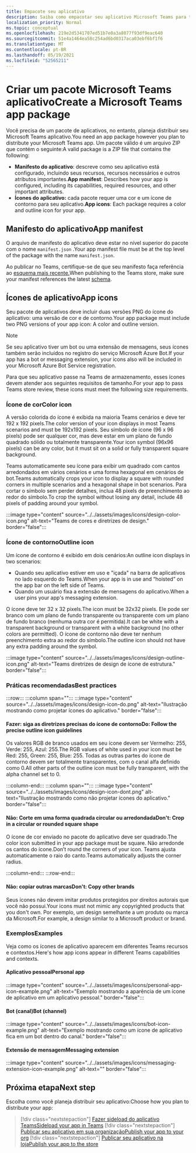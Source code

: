 ```yaml
---
title: Empacote seu aplicativo
description: Saiba como empacotar seu aplicativo Microsoft Teams para testar, carregar e armazenar publicação.
localization_priority: Normal
ms.topic: conceptual
ms.openlocfilehash: 219e2d5341707ed51b7e0a3a8077f93df9eac640
ms.sourcegitcommit: 51e4a1464ea58c254ad6bd0317aca03ebf6bf1f6
ms.translationtype: MT
ms.contentlocale: pt-BR
ms.lasthandoff: 05/19/2021
ms.locfileid: "52565211"
---
```

# <a name="create-a-microsoft-teams-app-package"></a><span data-ttu-id="792e1-103">Criar um pacote Microsoft Teams aplicativo</span><span class="sxs-lookup"><span data-stu-id="792e1-103">Create a Microsoft Teams app package</span></span>

<span data-ttu-id="792e1-104">Você precisa de um pacote de aplicativos, no entanto, planeja distribuir seu Microsoft Teams aplicativo.</span><span class="sxs-lookup"><span data-stu-id="792e1-104">You need an app package however you plan to distribute your Microsoft Teams app.</span></span> <span data-ttu-id="792e1-105">Um pacote válido é um arquivo ZIP que contém o seguinte:</span><span class="sxs-lookup"><span data-stu-id="792e1-105">A valid package is a ZIP file that contains the following:</span></span>

* <span data-ttu-id="792e1-106">**Manifesto do aplicativo**: descreve como seu aplicativo está configurado, incluindo seus recursos, recursos necessários e outros atributos importantes.</span><span class="sxs-lookup"><span data-stu-id="792e1-106">**App manifest**: Describes how your app is configured, including its capabilities, required resources, and other important attributes.</span></span>
* <span data-ttu-id="792e1-107">**Ícones do aplicativo:** cada pacote requer uma cor e um ícone de contorno para seu aplicativo.</span><span class="sxs-lookup"><span data-stu-id="792e1-107">**App icons**: Each package requires a color and outline icon for your app.</span></span>

## <a name="app-manifest"></a><span data-ttu-id="792e1-108">Manifesto do aplicativo</span><span class="sxs-lookup"><span data-stu-id="792e1-108">App manifest</span></span>

<span data-ttu-id="792e1-109">O arquivo de manifesto do aplicativo deve estar no nível superior do pacote com o nome `manifest.json` .</span><span class="sxs-lookup"><span data-stu-id="792e1-109">Your app manifest file must be at the top level of the package with the name `manifest.json`.</span></span> 

<span data-ttu-id="792e1-110">Ao publicar no Teams, certifique-se de que seu manifesto faça referência ao [esquema mais recente.](~/resources/schema/manifest-schema.md)</span><span class="sxs-lookup"><span data-stu-id="792e1-110">When publishing to the Teams store, make sure your manifest references the latest [schema](~/resources/schema/manifest-schema.md).</span></span>

## <a name="app-icons"></a><span data-ttu-id="792e1-111">Ícones de aplicativo</span><span class="sxs-lookup"><span data-stu-id="792e1-111">App icons</span></span>

<span data-ttu-id="792e1-112">Seu pacote de aplicativos deve incluir duas versões PNG do ícone do aplicativo: uma versão de cor e de contorno.</span><span class="sxs-lookup"><span data-stu-id="792e1-112">Your app package must include two PNG versions of your app icon: A color and outline version.</span></span>

> [!Note]
> <span data-ttu-id="792e1-113">Se seu aplicativo tiver um bot ou uma extensão de mensagens, seus ícones também serão incluídos no registro do serviço Microsoft Azure Bot.</span><span class="sxs-lookup"><span data-stu-id="792e1-113">If your app has a bot or messaging extension, your icons also will be included in your Microsoft Azure Bot Service registration.</span></span>

<span data-ttu-id="792e1-114">Para que seu aplicativo passe na Teams de armazenamento, esses ícones devem atender aos seguintes requisitos de tamanho.</span><span class="sxs-lookup"><span data-stu-id="792e1-114">For your app to pass Teams store review, these icons must meet the following size requirements.</span></span>

### <a name="color-icon"></a><span data-ttu-id="792e1-115">Ícone de cor</span><span class="sxs-lookup"><span data-stu-id="792e1-115">Color icon</span></span>

<span data-ttu-id="792e1-116">A versão colorida do ícone é exibida na maioria Teams cenários e deve ter 192 x 192 pixels.</span><span class="sxs-lookup"><span data-stu-id="792e1-116">The color version of your icon displays in most Teams scenarios and must be 192x192 pixels.</span></span> <span data-ttu-id="792e1-117">Seu símbolo de ícone (96 x 96 pixels) pode ser qualquer cor, mas deve estar em um plano de fundo quadrado sólido ou totalmente transparente.</span><span class="sxs-lookup"><span data-stu-id="792e1-117">Your icon symbol (96x96 pixels) can be any color, but it must sit on a solid or fully transparent square background.</span></span>

<span data-ttu-id="792e1-118">Teams automaticamente seu ícone para exibir um quadrado com cantos arredondados em vários cenários e uma forma hexagonal em cenários de bot.</span><span class="sxs-lookup"><span data-stu-id="792e1-118">Teams automatically crops your icon to display a square with rounded corners in multiple scenarios and a hexagonal shape in bot scenarios.</span></span> <span data-ttu-id="792e1-119">Para cortar o símbolo sem perder detalhes, inclua 48 pixels de preenchimento ao redor do símbolo.</span><span class="sxs-lookup"><span data-stu-id="792e1-119">To crop the symbol without losing any detail, include 48 pixels of padding around your symbol.</span></span>

:::image type="content" source="../../assets/images/icons/design-color-icon.png" alt-text="Teams de cores e diretrizes de design." border="false":::

### <a name="outline-icon"></a><span data-ttu-id="792e1-121">Ícone de contorno</span><span class="sxs-lookup"><span data-stu-id="792e1-121">Outline icon</span></span>

<span data-ttu-id="792e1-122">Um ícone de contorno é exibido em dois cenários:</span><span class="sxs-lookup"><span data-stu-id="792e1-122">An outline icon displays in two scenarios:</span></span>

* <span data-ttu-id="792e1-123">Quando seu aplicativo estiver em uso e "içada" na barra de aplicativos no lado esquerdo do Teams.</span><span class="sxs-lookup"><span data-stu-id="792e1-123">When your app is in use and “hoisted” on the app bar on the left side of Teams.</span></span>
* <span data-ttu-id="792e1-124">Quando um usuário fixa a extensão de mensagens do aplicativo.</span><span class="sxs-lookup"><span data-stu-id="792e1-124">When a user pins your app's messaging extension.</span></span>

<span data-ttu-id="792e1-125">O ícone deve ter 32 x 32 pixels.</span><span class="sxs-lookup"><span data-stu-id="792e1-125">The icon must be 32x32 pixels.</span></span> <span data-ttu-id="792e1-126">Ele pode ser branco com um plano de fundo transparente ou transparente com um plano de fundo branco (nenhuma outra cor é permitida).</span><span class="sxs-lookup"><span data-stu-id="792e1-126">It can be white with a transparent background or transparent with a white background (no other colors are permitted).</span></span> <span data-ttu-id="792e1-127">O ícone de contorno não deve ter nenhum preenchimento extra ao redor do símbolo.</span><span class="sxs-lookup"><span data-stu-id="792e1-127">The outline icon should not have any extra padding around the symbol.</span></span>

:::image type="content" source="../../assets/images/icons/design-outline-icon.png" alt-text="Teams diretrizes de design de ícone de estrutura." border="false":::

### <a name="best-practices"></a><span data-ttu-id="792e1-129">Práticas recomendadas</span><span class="sxs-lookup"><span data-stu-id="792e1-129">Best practices</span></span>

:::row:::
   :::column span="":::
:::image type="content" source="../../assets/images/icons/design-icon-do.png" alt-text="Ilustração mostrando como projetar ícones do aplicativo." border="false":::

#### <a name="do-follow-the-precise-outline-icon-guidelines"></a><span data-ttu-id="792e1-131">Fazer: siga as diretrizes precisas do ícone de contorno</span><span class="sxs-lookup"><span data-stu-id="792e1-131">Do: Follow the precise outline icon guidelines</span></span>

<span data-ttu-id="792e1-132">Os valores RGB de branco usados em seu ícone devem ser Vermelho: 255, Verde: 255, Azul: 255.</span><span class="sxs-lookup"><span data-stu-id="792e1-132">The RGB values of white used in your icon must be Red: 255, Green: 255, Blue: 255.</span></span> <span data-ttu-id="792e1-133">Todas as outras partes do ícone de contorno devem ser totalmente transparentes, com o canal alfa definido como 0.</span><span class="sxs-lookup"><span data-stu-id="792e1-133">All other parts of the outline icon must be fully transparent, with the alpha channel set to 0.</span></span>

   :::column-end:::
   :::column span="":::
:::image type="content" source="../../assets/images/icons/design-icon-dont.png" alt-text="Ilustração mostrando como não projetar ícones do aplicativo." border="false":::

#### <a name="dont-crop-in-a-circular-or-rounded-square-shape"></a><span data-ttu-id="792e1-135">Não: Corte em uma forma quadrada circular ou arredondada</span><span class="sxs-lookup"><span data-stu-id="792e1-135">Don't: Crop in a circular or rounded square shape</span></span>

<span data-ttu-id="792e1-136">O ícone de cor enviado no pacote do aplicativo deve ser quadrado.</span><span class="sxs-lookup"><span data-stu-id="792e1-136">The color icon submitted in your app package must be square.</span></span> <span data-ttu-id="792e1-137">Não arredonde os cantos do ícone.</span><span class="sxs-lookup"><span data-stu-id="792e1-137">Don’t round the corners of your icon.</span></span> <span data-ttu-id="792e1-138">Teams ajusta automaticamente o raio do canto.</span><span class="sxs-lookup"><span data-stu-id="792e1-138">Teams automatically adjusts the corner radius.</span></span>

   :::column-end:::
:::row-end:::

#### <a name="dont-copy-other-brands"></a><span data-ttu-id="792e1-139">Não: copiar outras marcas</span><span class="sxs-lookup"><span data-stu-id="792e1-139">Don't: Copy other brands</span></span>

<span data-ttu-id="792e1-140">Seus ícones não devem imitar produtos protegidos por direitos autorais que você não possui.</span><span class="sxs-lookup"><span data-stu-id="792e1-140">Your icons must not mimic any copyrighted products that you don't own.</span></span> <span data-ttu-id="792e1-141">Por exemplo, um design semelhante a um produto ou marca da Microsoft.</span><span class="sxs-lookup"><span data-stu-id="792e1-141">For example, a design similar to a Microsoft product or brand.</span></span>

### <a name="examples"></a><span data-ttu-id="792e1-142">Exemplos</span><span class="sxs-lookup"><span data-stu-id="792e1-142">Examples</span></span>

<span data-ttu-id="792e1-143">Veja como os ícones de aplicativo aparecem em diferentes Teams recursos e contextos.</span><span class="sxs-lookup"><span data-stu-id="792e1-143">Here's how app icons appear in different Teams capabilities and contexts.</span></span>

#### <a name="personal-app"></a><span data-ttu-id="792e1-144">Aplicativo pessoal</span><span class="sxs-lookup"><span data-stu-id="792e1-144">Personal app</span></span>

:::image type="content" source="../../assets/images/icons/personal-app-icon-example.png" alt-text="Exemplo mostrando a aparência de um ícone de aplicativo em um aplicativo pessoal." border="false":::

#### <a name="bot-channel"></a><span data-ttu-id="792e1-146">Bot (canal)</span><span class="sxs-lookup"><span data-stu-id="792e1-146">Bot (channel)</span></span>

:::image type="content" source="../../assets/images/icons/bot-icon-example.png" alt-text="Exemplo mostrando como um ícone de aplicativo fica em um bot dentro do canal." border="false":::

#### <a name="messaging-extension"></a><span data-ttu-id="792e1-148">Extensão de mensagem</span><span class="sxs-lookup"><span data-stu-id="792e1-148">Messaging extension</span></span>

:::image type="content" source="../../assets/images/icons/messaging-extension-icon-example.png" alt-text="<texto alt>" border="false":::

## <a name="next-step"></a><span data-ttu-id="792e1-150">Próxima etapa</span><span class="sxs-lookup"><span data-stu-id="792e1-150">Next step</span></span>

<span data-ttu-id="792e1-151">Escolha como você planeja distribuir seu aplicativo:</span><span class="sxs-lookup"><span data-stu-id="792e1-151">Choose how you plan to distribute your app:</span></span>

> [!div class="nextstepaction"]
> [<span data-ttu-id="792e1-152">Fazer sideload do aplicativo Teams</span><span class="sxs-lookup"><span data-stu-id="792e1-152">Sideload your app in Teams</span></span>](~/concepts/deploy-and-publish/apps-upload.md)
> [!div class="nextstepaction"]
> [<span data-ttu-id="792e1-153">Publicar seu aplicativo em sua organização</span><span class="sxs-lookup"><span data-stu-id="792e1-153">Publish your app to your org</span></span>](/MicrosoftTeams/tenant-apps-catalog-teams?toc=/microsoftteams/platform/toc.json&bc=/MicrosoftTeams/breadcrumb/toc.json)
> [!div class="nextstepaction"]
> [<span data-ttu-id="792e1-154">Publicar seu aplicativo na loja</span><span class="sxs-lookup"><span data-stu-id="792e1-154">Publish your app to the store</span></span>](~/concepts/deploy-and-publish/appsource/publish.md)
